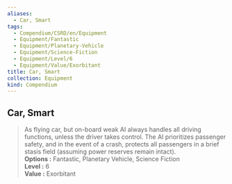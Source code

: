 ```yaml
---
aliases:
  - Car, Smart
tags:
  - Compendium/CSRD/en/Equipment
  - Equipment/Fantastic
  - Equipment/Planetary-Vehicle
  - Equipment/Science-Fiction
  - Equipment/Level/6
  - Equipment/Value/Exorbitant
title: Car, Smart
collection: Equipment
kind: Compendium
---
```

## Car, Smart  
  
>As flying car, but on-board weak AI always handles all driving functions, unless the driver takes control. The AI prioritizes passenger safety, and in the event of a crash, protects all passengers in a brief stasis field (assuming power reserves remain intact).  
> **Options :** Fantastic, Planetary Vehicle, Science Fiction  
> **Level :** 6  
> **Value :** Exorbitant
